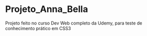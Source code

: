 # Projeto_Anna_Bella
Projeto feito no curso Dev Web completo da Udemy, para teste de conhecimento prático em CSS3
